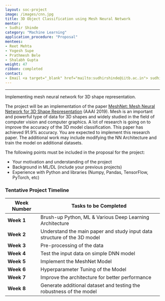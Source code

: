 ```yaml
---
layout: soc-project
image: /images/cnn.jpg
title: 3D Object Classification using Mesh Neural Network
mentor: 
- Sudhir Shinde
category: "Machine Learning"
application_procedure: "Proposal"
mentees:
- Reet Mehta 
- Yogesh Supe 
- Prathmesh Bele 
- Shalabh Gupta 
weight: 47
ribbon: completed
contact:
- Email <a target="_blank" href="mailto:sudhirshinde@iitb.ac.in"> sudhirshinde@iitb.ac.in</a> 
---
```


---
Implementing mesh neural network for 3D shape representation.

<!--break-->

The project will be an implementation of the paper <a href="https://arxiv.org/abs/1811.11424">MeshNet: Mesh Neural Network for 3D Shape Representation</a> (AAAI 2019). 
Mesh is an important and powerful type of data for 3D shapes and widely studied in the field of computer vision and computer graphics. A lot of research is going on to improve the accuracy of the 3D model classification. This paper has achieved 91.9% accuracy. You are expected to implement this research paper. The additional work may include modifying the NN Architecture and train the model on additional datasets.

The following points must be included in the proposal for the project:

<ul>
<li>Your motivation and understanding of the project</li>
<li>Background in ML/DL (include your previous projects)</li>
<li>Experience with Python and libraries (Numpy, Pandas, TensorFlow, PyTorch, etc)</li>
</ul>

<!--break-->

### Tentative Project Timeline
<!--break-->

|Week Number  | Tasks to be Completed|
|--- | --- | 
|**Week 1** |Brush-up Python, ML & Various Deep Learning Architecture|
|**Week 2** |Understand the main paper and study input data structure of the 3D model|
|**Week 3** |Pre-processing of the data|
|**Week 4** | Test the input data on simple DNN model|
|**Week 5** |Implement the MeshNet Model|
|**Week 6** |Hyperparameter Tuning of the Model|
|**Week 7** |Improve the architecture for better performance|
|**Week 8** |Generate additional dataset and testing the robustness of the model|

